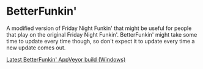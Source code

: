 # BetterFunkin'
A modified version of Friday Night Funkin' that might be useful for people that play on the original Friday Night Funkin'.
BetterFunkin' might take some time to update every time though, so don't expect it to update every time a new update comes out.

[Latest BetterFunkin' AppVeyor build (Windows)](https://ci.appveyor.com/project/Kiffolisk/betterfunkin/build/artifacts)
